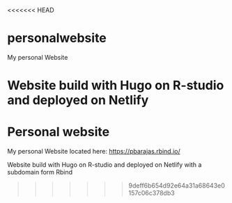 <<<<<<< HEAD
# personalwebsite

My personal Website

Website build with Hugo on R-studio and deployed on Netlify
=======
# Personal website

My personal Website located here: https://pbarajas.rbind.io/

Website build with Hugo on R-studio and deployed on Netlify with a subdomain form Rbind
>>>>>>> 9deff6b654d92e64a31a68643e0157c06c378db3
